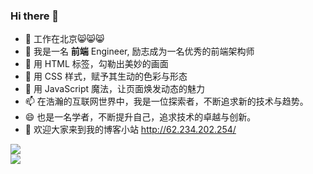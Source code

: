 ### Hi there 👋

- 🔭 工作在北京😸😸😸
- 🌱 我是一名 **前端** Engineer, 励志成为一名优秀的前端架构师
- 👯 用 HTML 标签，勾勒出美妙的画面
- 🤔 用 CSS 样式，赋予其生动的色彩与形态
- 💬 用 JavaScript 魔法，让页面焕发动态的魅力
- 📫 在浩瀚的互联网世界中，我是一位探索者，不断追求新的技术与趋势。
- 😄 也是一名学者，不断提升自己，追求技术的卓越与创新。
- 🤔 欢迎大家来到我的博客小站 http://62.234.202.254/

<div align="left"> <img src="https://github-profile-trophy.vercel.app/?username=markexin" /> </div>
<div align="left"> <img src="https://github-readme-streak-stats.herokuapp.com/?user=markexin" /> </div>
<div align="left"> <img style="flex: 1; margin-left: 10px" src="https://github-readme-stats.vercel.app/api?username=markexin&count_private=true" alt="" /> </div>


<!--
**markexin/markexin** is a ✨ _special_ ✨ repository because its `README.md` (this file) appears on your GitHub profile.

Here are some ideas to get you started:

- 🔭 I’m currently working on ...
- 🌱 I’m currently learning ...
- 👯 I’m looking to collaborate on ...
- 🤔 I’m looking for help with ...
- 💬 Ask me about ...
- 📫 How to reach me: ...
- 😄 Pronouns: ...
- ⚡ Fun fact: ...
-->
